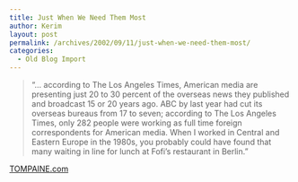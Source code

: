 ```yaml
---
title: Just When We Need Them Most
author: Kerim
layout: post
permalink: /archives/2002/09/11/just-when-we-need-them-most/
categories:
  - Old Blog Import
---
```


>   &#8220;&#8230; according to The Los Angeles Times, American media are presenting just 20 to 30 percent of the overseas news they published and broadcast 15 or 20 years ago. ABC by last year had cut its overseas bureaus from 17 to seven; according to The Los Angeles Times, only 282 people were working as full time foreign correspondents for American media. When I worked in Central and Eastern Europe in the 1980s, you probably could have found that many waiting in line for lunch at Fofi&#8217;s restaurant in Berlin.&#8221;


<a href="http://www.tompaine.com/feature.cfm/ID/6329" onclick="_gaq.push(['_trackEvent', 'outbound-article', 'http://www.tompaine.com/feature.cfm/ID/6329', 'TOMPAINE.com']);" >TOMPAINE.com</a>

